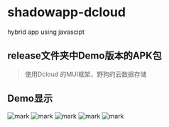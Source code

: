 # shadowapp-dcloud
hybrid app using javascipt
## release文件夹中Demo版本的APK包
>使用Dcloud 的MUI框架，野狗的云数据存储

## Demo显示
![mark](http://ogzrgstml.bkt.clouddn.com/blog/20170302/203958628.png)
![mark](http://ogzrgstml.bkt.clouddn.com/blog/20170302/204019139.png)
![mark](http://ogzrgstml.bkt.clouddn.com/blog/20170302/204023300.png)
![mark](http://ogzrgstml.bkt.clouddn.com/blog/20170302/204027308.png)
![mark](http://ogzrgstml.bkt.clouddn.com/blog/20170302/204030074.png)


